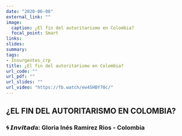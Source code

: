 ```yaml
---
date: "2020-06-08"
external_link: ""
image:
  caption: ¿El fin del autoritarismo en Colombia?
  focal_point: Smart
links:
slides: 
summary: 
tags:
- Insurgentes_crp
title: ¿El fin del autoritarismo en Colombia?
url_code: ""
url_pdf: ""
url_slides: ""
url_video: "https://fb.watch/ew4SHBY70c/"
---
```


## ¿EL FIN DEL AUTORITARISMO EN COLOMBIA?
### 🌀 𝙄𝙣𝙫𝙞𝙩𝙖𝙙a: Gloria Inés Ramírez Rios - Colombia
